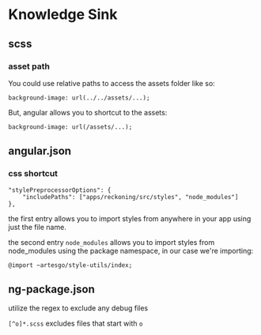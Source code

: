 # Knowledge Sink

## scss

### asset path

You could use relative paths to access the assets folder like so:

`background-image: url(../../assets/...);`

But, angular allows you to shortcut to the assets:

`background-image: url(/assets/...);`

## angular.json

### css shortcut

```
"stylePreprocessorOptions": {
    "includePaths": ["apps/reckoning/src/styles", "node_modules"]
},
```

the first entry allows you to import styles from anywhere in your app using just the file name.

the second entry `node_modules` allows you to import styles from node_modules using the package namespace, in our case we're importing:

`@import ~artesgo/style-utils/index;`

## ng-package.json

utilize the regex to exclude any debug files

`[^o]*.scss` excludes files that start with `o`
